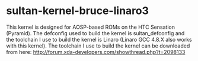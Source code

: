 sultan-kernel-bruce-linaro3
===========================

This kernel is designed for AOSP-based ROMs on the HTC Sensation (Pyramid). The defconfig used to build the kernel is sultan_defconfig and the toolchain I use to build the kernel is Linaro (Linaro GCC 4.8.X also works with this kernel). The toolchain I use to build the kernel can be downloaded from here: http://forum.xda-developers.com/showthread.php?t=2098133
